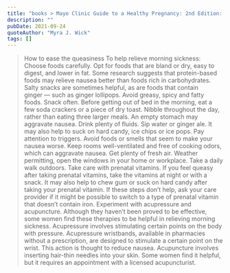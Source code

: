 ```yaml
---
title: "books > Mayo Clinic Guide to a Healthy Pregnancy: 2nd Edition: Fully Revised and Updated (Myra J. Wick)"
description: ""
pubDate: 2021-09-24
quoteAuthor: "Myra J. Wick"
tags: []
---
```


> How to ease the queasiness To help relieve morning sickness: Choose foods carefully. Opt for foods that are bland or dry, easy to digest, and lower in fat. Some research suggests that protein-based foods may relieve nausea better than foods rich in carbohydrates. Salty snacks are sometimes helpful, as are foods that contain ginger — such as ginger lollipops. Avoid greasy, spicy and fatty foods. Snack often. Before getting out of bed in the morning, eat a few soda crackers or a piece of dry toast. Nibble throughout the day, rather than eating three larger meals. An empty stomach may aggravate nausea. Drink plenty of fluids. Sip water or ginger ale. It may also help to suck on hard candy, ice chips or ice pops. Pay attention to triggers. Avoid foods or smells that seem to make your nausea worse. Keep rooms well-ventilated and free of cooking odors, which can aggravate nausea. Get plenty of fresh air. Weather permitting, open the windows in your home or workplace. Take a daily walk outdoors. Take care with prenatal vitamins. If you feel queasy after taking prenatal vitamins, take the vitamins at night or with a snack. It may also help to chew gum or suck on hard candy after taking your prenatal vitamin. If these steps don’t help, ask your care provider if it might be possible to switch to a type of prenatal vitamin that doesn’t contain iron. Experiment with acupressure and acupuncture. Although they haven’t been proved to be effective, some women find these therapies to be helpful in relieving morning sickness. Acupressure involves stimulating certain points on the body with pressure. Acupressure wristbands, available in pharmacies without a prescription, are designed to stimulate a certain point on the wrist. This action is thought to reduce nausea. Acupuncture involves inserting hair-thin needles into your skin. Some women find it helpful, but it requires an appointment with a licensed acupuncturist.